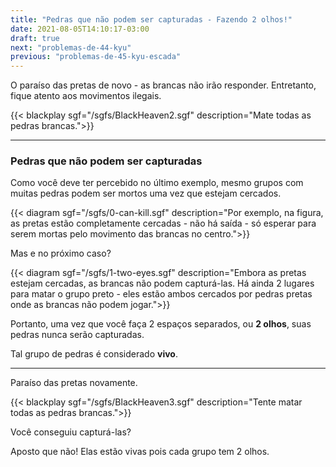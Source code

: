 ```yaml
---
title: "Pedras que não podem ser capturadas - Fazendo 2 olhos!"
date: 2021-08-05T14:10:17-03:00
draft: true
next: "problemas-de-44-kyu"
previous: "problemas-de-45-kyu-escada"
---
```


O paraíso das pretas de novo - as brancas não irão responder. Entretanto, fique atento aos movimentos ilegais.

{{< blackplay  sgf="/sgfs/BlackHeaven2.sgf" description="Mate todas as pedras brancas.">}} 

---

### Pedras que não podem ser capturadas

Como você deve ter percebido no último exemplo, mesmo grupos com muitas pedras podem ser mortos uma vez que estejam cercados.

{{< diagram sgf="/sgfs/0-can-kill.sgf" description="Por exemplo, na figura, as pretas estão completamente cercadas - não há saída - só esperar para serem mortas pelo movimento das brancas no centro.">}}

Mas e no próximo caso?

{{< diagram sgf="/sgfs/1-two-eyes.sgf" description="Embora as pretas estejam cercadas, as brancas não podem capturá-las. Há ainda 2 lugares para matar o grupo preto - eles estão ambos cercados por pedras pretas onde as brancas não podem jogar.">}}

Portanto, uma vez que você faça 2 espaços separados, ou **2 olhos**, suas pedras nunca serão capturadas.

Tal grupo de pedras é considerado **vivo**.

---

Paraíso das pretas novamente.

{{< blackplay  sgf="/sgfs/BlackHeaven3.sgf" description="Tente matar todas as pedras brancas.">}} 

Você conseguiu capturá-las?

Aposto que não! Elas estão vivas pois cada grupo tem 2 olhos.